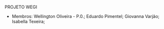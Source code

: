 PROJETO WEGI

- Membros:
 Wellington Oliveira - P.0.;
 Eduardo Pimentel; 
 Giovanna Varjão; 
 Isabella Texeira; 
 
